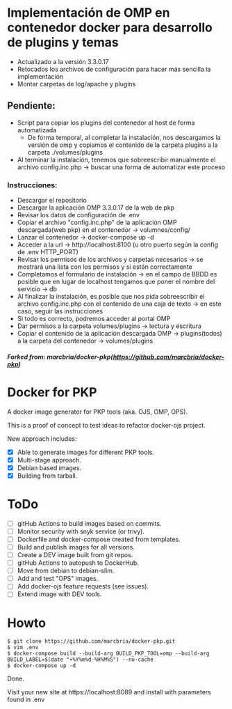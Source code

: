 # Implementación de OMP en contenedor docker para desarrollo de plugins y temas

* Actualizado a la versión 3.3.0.17
* Retocados los archivos de configuración para hacer más sencilla la implementación
* Montar carpetas de log/apache y plugins


## Pendiente:
* Script para copiar los plugins del contenedor al host de forma automatizada
  * De forma temporal, al completar la instalación, nos descargamos la versión de omp y copiamos el contenido de la carpeta plugins a la carpeta ./volumes/plugins
* Al terminar la instalación, tenemos que sobreescribir manualmente el archivo config.inc.php -> buscar una forma de automatizar este proceso



### Instrucciones:
* Descargar el repositorio
* Descargar la aplicación OMP 3.3.0.17 de la web de pkp
* Revisar los datos de configuración de .env
* Copiar el archivo "config.inc.php" de la aplicación OMP descargada(web pkp) en el contenedor -> volumnes/config/
* Lanzar el contenedor -> docker-compose up -d
* Acceder a la url -> http://localhost:8100 (u otro puerto según la config de .env HTTP_PORT)
* Revisar los permisos de los archivos y carpetas necesarios -> se mostrará una lista con los permisos y si están correctamente
* Completamos el formulario de instalación -> en el campo de BBDD es posible que en lugar de localhost tengamos que poner el nombre del servicio -> db
* Al finalizar la instalación, es posible que nos pida sobreescribir el archivo config.inc.php con el contenido de una caja de texto -> en este caso, seguir las instrucciones
* Si todo es correcto, podremos acceder al portal OMP
* Dar permisos a la carpeta volumes/plugins -> lectura y escritura
* Copiar el contenido de la aplicación descargada OMP -> plugins(todos) a la carpeta del contenedor -> volumes/plugins



##### Forked from: marcbria/docker-pkp(https://github.com/marcbria/docker-pkp)

# Docker for PKP

A docker image generator for PKP tools (aka. OJS, OMP, OPS).

This is a proof of concept to test ideas to refactor docker-ojs project.

New approach includes:

- [x] Able to generate images for different PKP tools.
- [x] Multi-stage approach.
- [x] Debian based images.
- [x] Building from tarball.

# ToDo
- [ ] gitHub Actions to build images based on commits.
- [ ] Monitor security with snyk service (or trivy).
- [ ] Dockerfile and docker-compose created from templates.
- [ ] Build and publish images for all versions.
- [ ] Create a DEV image built from git repos.
- [ ] gitHub Actions to autopush to DockerHub.
- [ ] Move from debian to debian-slim.
- [ ] Add and test "OPS" images.
- [ ] Add docker-ojs feature requests (see issues).
- [ ] Extend image with DEV tools.

# Howto

    $ git clone https://github.com/marcbria/docker-pkp.git
    $ vim .env
    $ docker-compose build --build-arg BUILD_PKP_TOOL=omp --build-arg BUILD_LABEL=$(date "+%Y%m%d-%H%M%S") --no-cache
    $ docker-compose up -d

Done.

Visit your new site at https://localhost:8089 and install with parameters found in .env

